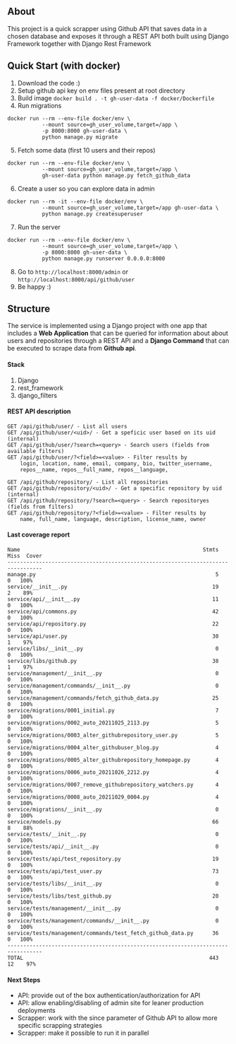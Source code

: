 ## About
This project is a quick scrapper using Github API that saves data in a chosen database and
exposes it through a REST API both built using Django Framework together with Django Rest Framework

## Quick Start (with docker)
1. Download the code :)
2. Setup github api key on env files present at root directory
3. Build image
`docker build . -t gh-user-data -f docker/Dockerfile`
4. Run migrations
```
docker run --rm --env-file docker/env \
           --mount source=gh_user_volume,target=/app \
           -p 8000:8000 gh-user-data \
           python manage.py migrate
```
5.  Fetch some data (first 10 users and their repos)
```
docker run --rm --env-file docker/env \
           --mount source=gh_user_volume,target=/app \
           gh-user-data python manage.py fetch_github_data
```
6. Create a user so you can explore data in admin
```
docker run --rm -it --env-file docker/env \
           --mount source=gh_user_volume,target=/app gh-user-data \
           python manage.py createsuperuser
```
7. Run the server
```
docker run --rm --env-file docker/env \
           --mount source=gh_user_volume,target=/app \
           -p 8000:8000 gh-user-data \
           python manage.py runserver 0.0.0.0:8000
```
8. Go to `http://localhost:8000/admin` or `http://localhost:8000/api/github/user`
9. Be happy :)

## Structure
The service is implemented using a Django project with one app that includes a
**Web Application** that can be queried for information about about users and
repositories through a REST API and a **Django Command** that can be executed to
scrape data from **Github api**.
#### Stack
1. Django
2. rest_framework
3. django_filters

#### REST API description
```
GET /api/github/user/ - List all users
GET /api/github/user/<uid>/ - Get a speficic user based on its uid (internal)
GET /api/github/user/?search=<query> - Search users (fields from available filters)
GET /api/github/user/?<field>=<value> - Filter results by
	login, location, name, email, company, bio, twitter_username,
	repos__name, repos__full_name, repos__language,

GET /api/github/repository/ - List all repositories
GET /api/github/repository/<uid>/ - Get a specific repository by uid (internal)
GET /api/github/repository/?search=<query> - Search repositoryes (fields from filters)
GET /api/github/repository/?<field>=<value> - Filter results by
	name, full_name, language, description, license_name, owner
```
#### Last coverage report
```
Name                                                          Stmts   Miss  Cover
---------------------------------------------------------------------------------
manage.py                                                         5      0   100%
service/__init__.py                                              19      2    89%
service/api/__init__.py                                          11      0   100%
service/api/commons.py                                           42      0   100%
service/api/repository.py                                        22      0   100%
service/api/user.py                                              30      1    97%
service/libs/__init__.py                                          0      0   100%
service/libs/github.py                                           38      1    97%
service/management/__init__.py                                    0      0   100%
service/management/commands/__init__.py                           0      0   100%
service/management/commands/fetch_github_data.py                 25      0   100%
service/migrations/0001_initial.py                                7      0   100%
service/migrations/0002_auto_20211025_2113.py                     5      0   100%
service/migrations/0003_alter_githubrepository_user.py            5      0   100%
service/migrations/0004_alter_githubuser_blog.py                  4      0   100%
service/migrations/0005_alter_githubrepository_homepage.py        4      0   100%
service/migrations/0006_auto_20211026_2212.py                     4      0   100%
service/migrations/0007_remove_githubrepository_watchers.py       4      0   100%
service/migrations/0008_auto_20211029_0004.py                     4      0   100%
service/migrations/__init__.py                                    0      0   100%
service/models.py                                                66      8    88%
service/tests/__init__.py                                         0      0   100%
service/tests/api/__init__.py                                     0      0   100%
service/tests/api/test_repository.py                             19      0   100%
service/tests/api/test_user.py                                   73      0   100%
service/tests/libs/__init__.py                                    0      0   100%
service/tests/libs/test_github.py                                20      0   100%
service/tests/management/__init__.py                              0      0   100%
service/tests/management/commands/__init__.py                     0      0   100%
service/tests/management/commands/test_fetch_github_data.py      36      0   100%
---------------------------------------------------------------------------------
TOTAL                                                           443     12    97%

```

#### Next Steps
* API: provide out of the box authentication/authorization for API
* API: allow enabling/disabling of admin site for leaner production deployments
* Scrapper: work with the since parameter of Github API to allow more specific scrapping strategies
* Scrapper: make it possible to run it in parallel
